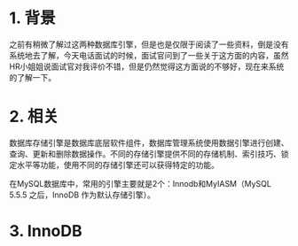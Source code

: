 # 1. 背景
之前有稍微了解过这两种数据库引擎，但是也是仅限于阅读了一些资料，倒是没有系统地去了解，今天电话面试的时候，面试官问到了一些关于这方面的内容，虽然HR小姐姐说面试官对我评价不错，但是仍然觉得这方面说的不够好，现在来系统的了解一下。
# 2. 相关

数据库存储引擎是数据库底层软件组件，数据库管理系统使用数据引擎进行创建、查询、更新和删除数据操作。不同的存储引擎提供不同的存储机制、索引技巧、锁定水平等功能，使用不同的存储引擎还可以获得特定的功能。

在MySQL数据库中，常用的引擎主要就是2个：Innodb和MyIASM（MySQL 5.5.5 之后，InnoDB 作为默认存储引擎）。

# 3. InnoDB
